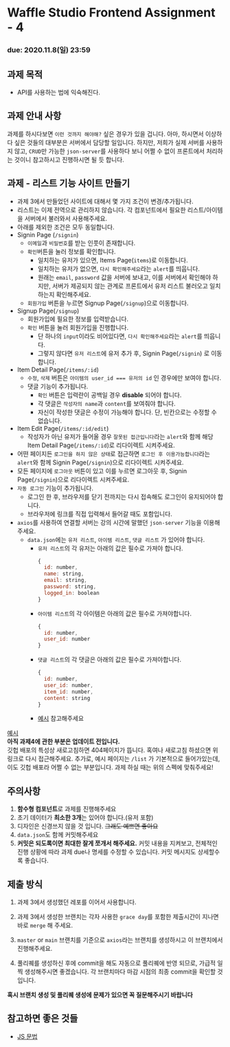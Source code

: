 Waffle Studio Frontend Assignment - 4
================================

### **due: 2020.11.8(일) 23:59**

## 과제 목적
- API를 사용하는 법에 익숙해진다.

## 과제 안내 사항
과제를 하시다보면 `이런 것까지 해야해?` 싶은 경우가 있을 겁니다. 아마, 하시면서 이상하다 싶은 것들의 대부분은 서버에서 담당할 일입니다. 하지만, 저희가 실제 서버를 사용하지 않고, `CRUD`만 가능한 `json-server`를 사용하다 보니 어쩔 수 없이 프론트에서 처리하는 것이니 참고하시고 진행하시면 될 듯 합니다.

## 과제 - 리스트 기능 사이트 만들기
- 과제 3에서 만들었던 사이트에 대해서 몇 가지 조건이 변경/추가됩니다.
- 리스트는 이제 전역으로 관리하지 않습니다. 각 컴포넌트에서 필요한 리스트/아이템을 서버에서 불러와서 사용해주세요.
- 아래를 제외한 조건은 모두 동일합니다.
- Signin Page (`/signin`)
  - `이메일`과 `비밀번호`를 받는 인풋이 존재합니다.
  - `확인`버튼을 눌러 정보를 확인합니다.
    - 일치하는 유저가 있으면, Items Page(`items`)로 이동합니다.
    - 일치하는 유저가 없으면, `다시 확인해주세요`라는 `alert`를 띄웁니다. 
    - 원래는 `email`, `password` 값을 서버에 보내고, 이를 서버에서 확인해야 하지만, 서버가 제공되지 않는 관계로 프론트에서 유저 리스트 불러오고 일치하는지 확인해주세요.
  - `회원가입` 버튼을 누르면 Signup Page(`/signup`)으로 이동합니다. 
- Signup Page(`/signup`)
  - 회원가입에 필요한 정보를 입력받습니다.
  - `확인` 버튼을 눌러 회원가입을 진행합니다.
    - 단 하나의 `input`이라도 비어있다면, `다시 확인해주세요`라는 `alert`를 띄웁니다.
    - 그렇지 않다면 `유저 리스트`에 유저 추가 후, Signin Page(`/signin`) 로 이동합니다.
- Item Detail Page(`/items/:id`)
  - `수정`, `삭제` 버튼은 `아이템의 user_id === 유저의 id` 인 경우에만 보여야 합니다.
  - 댓글 기능이 추가됩니다.
    - `확인` 버튼은 입력란이 공백일 경우 **disable** 되어야 합니다.
    - 각 댓글은 `작성자의 name`과 `content`를 보여줘야 합니다.
    - 자신이 작성한 댓글은 수정이 가능해야 합니다. 단, 빈칸으로는 수정할 수 없습니다.
- Item Edit Page(`/items/:id/edit`)
  - 작성자가 아닌 유저가 들어올 경우 `잘못된 접근입니다`라는 `alert`와 함께 해당 Item Detail Page(`/items/:id`)로 리다이렉트 시켜주세요.
- 어떤 페이지든 `로그인을 하지 않은 상태`로 접근하면 `로그인 후 이용가능합니다`라는 `alert`와 함께 Signin Page(`/signin`)으로 리다이렉트 시켜주세요.
- 모든 페이지에 `로그아웃` 버튼이 있고 이를 누르면 로그아웃 후, Signin Page(`/signin`)으로 리다이렉트 시켜주세요.
- `자동 로그인` 기능이 추가됩니다.
  - 로그인 한 후, 브라우저를 닫기 전까지는 다시 접속해도 로그인이 유지되어야 합니다.
  - 브라우저에 링크를 직접 입력해서 들어갈 때도 포함입니다.
- `axios`를 사용하여 연결할 서버는 강의 시간에 말했던 `json-server` 기능을 이용해 주세요.
  - `data.json`에는 `유저 리스트`, `아이템 리스트`, `댓글 리스트` 가 있어야 합니다.
    - `유저 리스트`의 각 유저는 아래의 값은 필수로 가져야 합니다. 
      ```js
      {
        id: number,
        name: string,
        email: string,
        password: string,
        logged_in: boolean
      }
      ```
    - `아이템 리스트`의 각 아이템은 아래의 값은 필수로 가져야합니다.
      ```js
      {
        id: number,
        user_id: number
      }
      ```
    - `댓글 리스트`의 각 댓글은 아래의 값은 필수로 가져야합니다.
      ```js
      {
        id: number,
        user_id: number,
        item_id: number,
        content: string
      }
      ```
    - [예시](data.json) 참고해주세요

[예시](https://dkwanm1.github.io/list/)  
**아직 과제4에 관한 부분은 업데이트 전입니다.**  
깃헙 배포의 특성상 새로고침하면 404페이지가 뜹니다. 혹여나 새로고침 하셨으면 위 링크로 다시 접근해주세요.
추가로, 예시 페이지는 `/list` 가 기본적으로 들어가있는데, 이도 깃헙 배포라 어쩔 수 없는 부분입니다.
과제 하실 때는 위의 스펙에 맞춰주세요!



## 주의사항
1. **함수형 컴포넌트**로 과제를 진행해주세요
1. 초기 데이터가 **최소한 3개**는 있어야 합니다.(유저 포함)  
1. 디자인은 신경쓰지 않을 것 입니다. ~~그래도 예쁘면 좋아요~~   
2. `data.json`도 함께 커밋해주세요
3.  **커밋은 되도록이면 최대한 잘게 쪼개서 해주세요.** 커밋 내용을 지켜보고, 전체적인 진행 상황에 따라 과제 due나 명세를 수정할 수 있습니다. 커밋 메시지도 상세할수록 좋습니다.


## 제출 방식
1. 과제 3에서 생성했던 레포를 이어서 사용합니다.

2. 과제 3에서 생성한 브랜치는 각자 사용한 `grace day`를 포함한 제출시간이 지나면 바로 `merge` 해 주세요.

3. `master` or `main` 브랜치를 기준으로 `axios`라는 브랜치를 생성하시고 이 브랜치에서 진행해주세요.

4. 풀리퀘를 생성하신 후에 commit을 해도 자동으로 풀리퀘에 반영 되므로, 가급적 일찍 생성해주시면 좋겠습니다. 각 브랜치마다 마감 시점의 최종 commit을 확인할 것입니다. 

**혹시 브랜치 생성 및 풀리퀘 생성에 문제가 있으면 꼭 질문해주시기 바랍니다**

## 참고하면 좋은 것들
- [JS 문법](https://learnjs.vlpt.us/)

